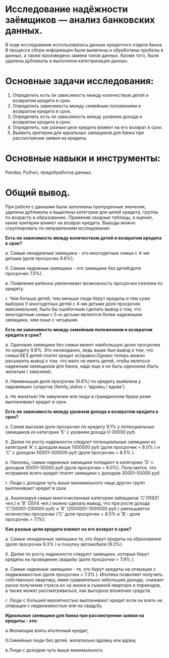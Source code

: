 
# Исследование надёжности заёмщиков — анализ банковских данных.

В ходе исследования использовались данные кредитного отдела банка.
В процессе сбора информации были выявлены и обработаны пробелы в данных, а также
произведена замена типов данных. Кроме того, были удалены дубликаты и выполнена
категоризация данных.

# Основные задачи исследования:
1. Определить есть ли зависимость между количеством детей и возвратом кредита в срок.
2. Определить зависимость между семейным положением и возвратом кредита в срок.
3. Определить есть ли зависимость между уровнем дохода и возвратом кредита в срок.
4. Определить, как разные цели кредита влияют на его возврат в срок.
5. Выявить критерии для идеальных заемщиков для банка при рассмотрении заявки на кредиты.

# Основные навыки и инструменты: 
Pandas, Python, предобработка данных.

# Общий вывод.
При работе с данными были заполнены пропущенные значения, удалены дубликаты и выделены категории для целей кредита, группы по возрасту и образованию. Применив сводные таблицы, я оценил, какие критерии влияют на возврат кредита.
Выводы можно сгруппировать по направлениям исследования:

**Есть ли зависимость между количеством детей и возвратом кредита в срок?**

а. Cамые ненадежные заемщики - это многодетные семьи с 4-мя детьми (доля просрочек 9.8%);

б. Cамые надежные заемщики - это заемщики без детей(доля просрочек 7.5%).

в. Появляние ребенка увеличивает возможность просрочки платежа по кредиту.

г. Чем больше детей, тем меньше люди берут кредиты и тем хуже выборка.У многодетных детей с 4-мя детьми доля просрочек максимальная, было бы ошибочным сделать вывод о том, что многодетные семьи с 5-ю детьми являются более надежными заемщики, чем оные с четырьмя.

**Есть ли зависимость между семейным положением и возвратом кредита в срок?**

а. Одинокие заемщики без семьи имеют наибольшую долю просрочек по кредиту 9.8%. Это неожиданно, ведь выше был вывод о том, что семьи БЕЗ детей платят кредит исправно.Однако теперь можно расширить вывод о том, что мало не иметь детей, чтобы являться надежным заемщиком для банка, надо еще и не быть одиноким (быть женатым / замужем).

б. Наименьшая доля просрочек (6.6%) по кредиту выявлена у овдовевших супругов (family_status = 'вдовец / вдова').

в. Не женатые/ Не замужние или люди в гражданском браке реже выплачивают кредит в срок.

**Есть ли зависимость между уровнем дохода и возвратом кредита в срок?**

а. Самая высокая доля просрочек по кредиту 9.1% у потенциальных заемщиков из категории 'Е' с уровнем дохода 0-30000 руб.

б. Далее по росту надежности следуют потенциальные заемщики из категорий 'А' с доходом выше 1000000 руб (доля просрочек = 8.0% ) и 'С' с доходом 50001–200000 руб (доля просрочек = 8.5% ).

в. Наконец, самые надежные заемщики попадают в категорию 'D' с доходом 30001–50000 руб (доля просрочек = 6.0%). Получается, что исправнее всего кредит платят заемщики с доходом 30001–50000 руб.

г. Люди с доходом чуть выше минимального чаще других групп выплачивают кредит в срок.

д. Анализируя самые многочисленные категории заёмщиков 'С'(15921 чел.) и 'В' (5014 чел.) можно сделать вывод, что при росте дохода 'С'(50001–200000 руб) и 'В' (2000001-1000000 руб.) уменьшается количество просрочек ('С' доля просрочек = 8.5% и 'В'- доля просрочек = 7.1%).

**Как разные цели кредита влияют на его возврат в срок?**

а. Самые ненадежные заемщики те, кто берут кредиты на образование (доля просрочки 9.3% ) и покупку автомобиля (9.3%).

б. Далее по росту надежности следуют заемщики, которые берут кредиты на проведение свадьбы (доля просрочки = 7.9% ).

в. Самые надежные заемщики - те, кто берут кредиты на операции с недвижимостью (доля просрочки = 7.3% ). Ипотека позволяет получить собственную квартиру, имея сравнительно небольшие доходы, снижает риски получения стреса из-за жизни в съемной квартире и переездов, а также может рассматриваться, как выгодное вложение средств.

г. Люди с большей вероятностью выплачивают кредит если он взять на операции с недвижимостью или на свадьбу.

**Идеальные заемщики для банка при рассмотрении заявки на кредиты - это:**

а.Желающие взять ипотечный кредит;

б.Семейные люди без детей, желательно вдовец или вдова;

в.Люди с доходом чуть выше минимального.

